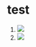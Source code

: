 # test

1. ![](https://img.shields.io/badge/%E6%B3%A8%E6%84%8F%E4%BA%8B%E9%A1%B9%20-%20?color=D0112B)
2. ![](https://img.shields.io/badge/%E5%85%8D%E8%B4%B9%20-%20?color=D0112B)

